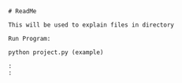     # ReadMe

    This will be used to explain files in directory

    Run Program:

    python project.py (example)

    :
    :
